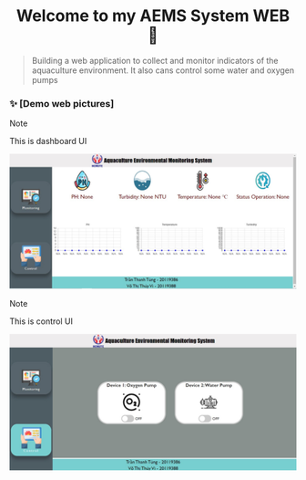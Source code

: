 <h1 align="center">Welcome to my AEMS System WEB 👋</h1>

> Building a web application to collect and monitor indicators of the aquaculture environment. It also cans control some water and oxygen pumps

### ✨ [Demo web pictures]
> [!NOTE]
> This is dashboard UI

![pic_0](https://github.com/thanhtung386/AEMS-System/blob/main/web/Image/Dashboard-UI.jpg)

> [!NOTE]
> This is control UI

![pic_1](https://github.com/thanhtung386/AEMS-System/blob/main/web/Image/Control-UI.jpg)
